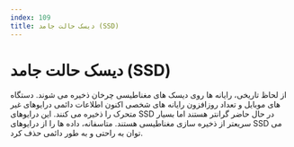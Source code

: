```yaml
---
index: 109
title: دیسک حالت جامد (SSD)
---
```

# دیسک حالت جامد (SSD)

از لحاظ تاریخی، رایانه ها روی دیسک های مغناطیسی چرخان ذخیره می شوند. دستگاه های موبایل و تعداد روزافزون رایانه های شخصی اکنون اطلاعات دائمی درایوهای غیر متحرک را ذخیره می کنند. این درایوهای SSD در حال حاضر گرانتر هستند اما بسیار سریعتر از ذخیره سازی مغناطیسی هستند. متاسفانه، داده ها را از درایوهای SSD می توان به راحتی و به طور دائمی حذف کرد.